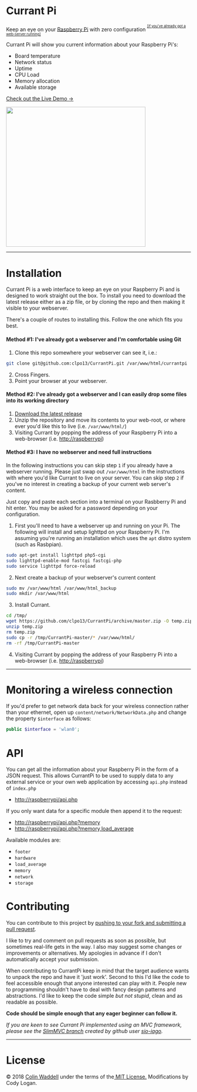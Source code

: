 Currant Pi
=========
Keep an eye on your [Raspberry Pi](https://www.raspberrypi.org/) with zero configuration <sup><sup>[\[if you've already got a web-server running\]](#installation)</sup></sup>

Currant Pi will show you current information about your Raspberry Pi's:

 * Board temperature
 * Network status
 * Uptime
 * CPU Load
 * Memory allocation
 * Available storage

[Check out the Live Demo &rarr;](http://currantpi.colinwaddell.com/demo)

<a href="http://currantpi.colinwaddell.com/demo">
  <img src="https://raw.githubusercontent.com/clpo13/CurrantPi/screenshots/img/screenshot.png" width="380"/>
</a>

<hr />

Installation
================================
Currant Pi is a web interface to keep an eye on your Raspberry Pi and  is designed to work straight out the box. To install you need to download the latest release either as a zip file, or by cloning the repo and then making it visible to your webserver.

There's a couple of routes to installing this. Follow the one which fits you best.

#### Method \#1: I've already got a webserver and I'm comfortable using Git
1. Clone this repo somewhere your webserver can see it, i.e.:

````bash
git clone git@github.com:clpo13/CurrantPi.git /var/www/html/currantpi
````
2. Cross Fingers.
3. Point your browser at your webserver.

#### Method \#2: I've already got a webserver and I can easily drop some files into its working directory
1. [Download the latest release](https://github.com/clpo13/CurrantPi/archive/master.zip)
2. Unzip the repository and move its contents to your web-root, or where ever you'd like this to live (i.e. `/var/www/html/`)
3. Visiting Currant by popping the address of your Raspberry Pi into a web-browser (i.e. [http://raspberrypi](http://raspberrypi))


#### Method \#3: I have no webserver and need full instructions
In the following instructions you can skip step `1` if you already have a webserver running. Please just swap out `/var/www/html` in the instructions with where you'd like Currant to live on your server. You can skip step `2` if you've no interest in creating a backup of your current web server's content.

Just copy and paste each section into a terminal on your Rasbberry Pi and hit enter. You may be asked for a password depending on your configuration.

1. First you'll need to have a webserver up and running on your Pi. The following will install and setup lighttpd on your Raspberry Pi. I'm assuming you're running an installation which uses the `apt` distro system (such as Rasbpian).

```bash
sudo apt-get install lighttpd php5-cgi
sudo lighttpd-enable-mod fastcgi fastcgi-php
sudo service lighttpd force-reload
```

2. Next create a backup of your webserver's current content

```bash
sudo mv /var/www/html /var/www/html_backup
sudo mkdir /var/www/html
```

3. Install Currant.

```bash
cd /tmp/
wget https://github.com/clpo13/CurrantPi/archive/master.zip -O temp.zip
unzip temp.zip
rm temp.zip
sudo cp -r /tmp/CurrantPi-master/* /var/www/html/
rm -rf /tmp/CurrantPi-master
```
4. Visiting Currant by popping the address of your Raspberry Pi into a web-browser (i.e. [http://raspberrypi](http://raspberrypi))

<hr />

Monitoring a wireless connection
================================
If you'd prefer to get network data back for your wireless connection rather than your ethernet, open up `content/network/NetworkData.php` and change the property `$interface` as follows:

```php
public $interface = 'wlan0';
```

API
===
You can get all the information about your Raspberry Pi in the form of a JSON request. This allows CurrantPi to be used to supply data to any external service or your own web application by accessing `api.php` instead of `index.php`

 * [http://raspberrypi/api.php](http://raspberrypi/api.php)

If you only want data for a specific module then append it to the request:

 * [http://raspberrypi/api.php?memory](http://raspberrypi/api.php?memory)
 * [http://raspberrypi/api.php?memory,load_average](http://raspberrypi?api.php/memory,load_average)

Available modules are:
 * `footer`
 * `hardware`
 * `load_average`
 * `memory`
 * `network`
 * `storage`

Contributing
============
You can contribute to this project by [pushing to your fork and submitting a pull request](https://guides.github.com/activities/contributing-to-open-source/).

I like to try and comment on pull requests as soon as possible, but sometimes real-life gets in the way. I also may suggest some changes or improvements or alternatives. My apologies in advance if I don't automatically accept your submission.

When contributing to CurrantPi keep in mind that the target audience wants to unpack the repo and have it 'just work'. Second to this I'd like the code to feel accessible enough that anyone interested can play with it. People new to programming shouldn't have to deal with fancy design patterns and abstractions. I'd like to keep the code simple *but not stupid*, clean and as readable as possible.

**Code should be simple enough that any eager beginner can follow it.**

*If you are keen to see Currant Pi implemented using an MVC framework, please see the [SlimMVC branch](https://github.com/clpo13/CurrantPi/tree/slimmvc) created by github user [sio-iago](https://github.com/sio-iago).*

<hr />

License
=======
<p>&copy; 2018 <a href="http://colinwaddell.com/">Colin Waddell</a> under the terms of the<a href="https://opensource.org/licenses/MIT"> MIT License.</a> Modifications by Cody Logan.
